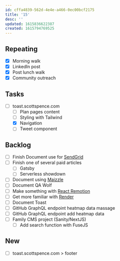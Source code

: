 ```yaml
---
id: cffa4839-562d-4e4e-a466-0ec00bcf2175
title: '15'
desc: ''
updated: 1615836622387
created: 1615794769525
---
```


## Repeating

- [x] Morning walk
- [x] LinkedIn post
- [x] Post lunch walk
- [x] Community outreach

## Tasks

- [ ] toast.scottspence.com
  - [ ] Plan pages content
  - [ ] Styling with Tailwind
  - [x] Navigation
  - [ ] Tweet component

## Backlog

- [ ] Finish Document use for [SendGrid]
- [ ] Finish one of several paid articles
  - [ ] Gatsby
  - [ ] Serverless showdown
- [ ] Document using [Maizzle]
- [ ] Document QA Wolf
- [ ] Make something with [React Remotion]
- [ ] Get more familiar with [Render]
- [ ] Document Toast
- [ ] GitHub GraphQL endpoint heatmap data massage
- [ ] GitHub GraphQL endpoint add heatmap data
- [ ] Family CMS project (Sanity/NextJS)
  - [ ] Add search function with FuseJS

## New

- [ ] toast.scottspence.com > footer

<!-- Links -->

[react remotion]:
  https://twitter.com/JNYBGR/status/1358824089960542208
[maizzle]: https://maizzle.com/
[sendgrid]: https://app.sendgrid.com
[render]: https://render.com/
